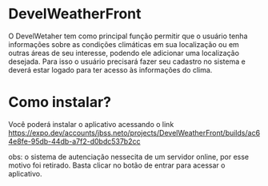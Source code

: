 # DevelWeatherFront

O DevelWetaher tem como principal função permitir que o usuário tenha informações sobre as condições climáticas em sua localização ou em outras áreas de seu interesse, podendo ele adicionar uma localização desejada. Para isso o usuário precisará fazer seu cadastro no sistema e deverá estar logado para ter acesso às informações do clima.


# Como instalar?

Você poderá instalar o aplicativo acessando o link https://expo.dev/accounts/jbss.neto/projects/DevelWeatherFront/builds/ac64e8fe-95db-44db-a7f2-d0bdc537b2cc 

obs: o sistema de autenciação nessecita de um servidor online, por esse motivo foi retirado. Basta clicar no botão de entrar para acessar o aplicativo.
